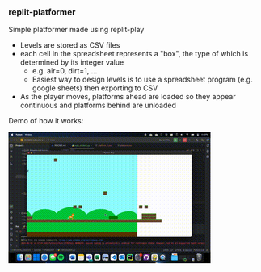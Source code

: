 ### replit-platformer
Simple platformer made using replit-play
- Levels are stored as CSV files
- each cell in the spreadsheet represents a "box", the type of which is determined by its integer value
  - e.g. air=0, dirt=1, ...
  - Easiest way to design levels is to use a spreadsheet program (e.g. google sheets) then exporting to CSV
- As the player moves, platforms ahead are loaded so they appear continuous and platforms behind are unloaded


Demo of how it works:

![video of demo](https://github.com/winston-de/replit_platformer/blob/main/demo.gif?raw=true)